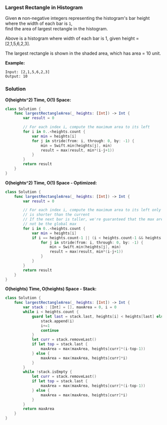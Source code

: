 
### Largest Rectangle in Histogram

Given __n__ non-negative integers representing the histogram's bar height where the width of each bar is `1`,</br> 
find the area of largest rectangle in the histogram.


Above is a histogram where width of each bar is 1, given height = [2,1,5,6,2,3].


The largest rectangle is shown in the shaded area, which has area = 10 unit.

 

__Example:__
```
Input: [2,1,5,6,2,3]
Output: 10
```

### Solution
__O(heights^2) Time, O(1) Space:__
```Swift
class Solution {
    func largestRectangleArea(_ heights: [Int]) -> Int {
        var result = 0

        // For each index i, compute the maximum area to its left
        for i in 0..<heights.count {
            var min = heights[i]
            for j in stride(from: i, through: 0, by: -1) {
                min = Swift.min(heights[j], min)
                result = max(result, min*(i-j+1))
            }
        }
        return result
    }
}
```
__O(heights^2) Time, O(1) Space - Optimized:__
```Swift
class Solution {
    func largestRectangleArea(_ heights: [Int]) -> Int {
        var result = 0

        // For each index i, compute the maximum area to its left only if the next bar
        // is shorter than the current
        // If the next bar is taller, we're guaranteed that the max area at index i will
        // not be the global max
        for i in 0..<heights.count {
            var min = heights[i]
            if i == heights.count-1 || (i < heights.count-1 && heights[i+1] < heights[i]) {
                for j in stride(from: i, through: 0, by: -1) {
                    min = Swift.min(heights[j], min)
                    result = max(result, min*(i-j+1))
                }
            }
        }
        return result
    }
}
```
__O(heights) Time, O(heights) Space - Stack:__
```Swift
class Solution {
    func largestRectangleArea(_ heights: [Int]) -> Int {
        var stack : [Int] = [], maxArea = 0, i = 0
        while i < heights.count {
            guard let last = stack.last, heights[i] < heights[last] else {
                stack.append(i)
                i+=1
                continue
            }
            let curr = stack.removeLast()
            if let top = stack.last {
                maxArea = max(maxArea, heights[curr]*(i-top-1))
            } else {
                maxArea = max(maxArea, heights[curr]*i)
            }
        }
        while !stack.isEmpty {
            let curr = stack.removeLast()
            if let top = stack.last {
                maxArea = max(maxArea, heights[curr]*(i-top-1))
            } else {
                maxArea = max(maxArea, heights[curr]*i)
            }
        }
        return maxArea
    }
}
```
